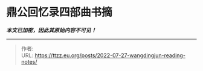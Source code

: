 # 鼎公回忆录四部曲书摘

***本文已加密，因此其原始内容不可见！***

---

> 作者:   
> URL: https://ttzz.eu.org/posts/2022-07-27-wangdingjun-reading-notes/  

